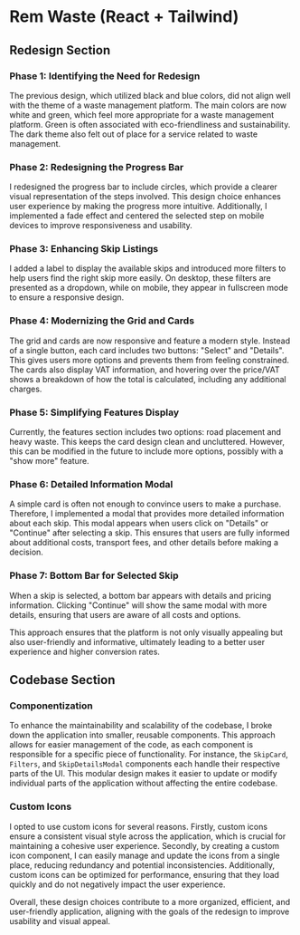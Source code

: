 # Rem Waste (React + Tailwind)

## Redesign Section

### Phase 1: Identifying the Need for Redesign
The previous design, which utilized black and blue colors, did not align well with the theme of a waste management platform. The main colors are now white and green, which feel more appropriate for a waste management platform. Green is often associated with eco-friendliness and sustainability. The dark theme also felt out of place for a service related to waste management.

### Phase 2: Redesigning the Progress Bar
I redesigned the progress bar to include circles, which provide a clearer visual representation of the steps involved. This design choice enhances user experience by making the progress more intuitive. Additionally, I implemented a fade effect and centered the selected step on mobile devices to improve responsiveness and usability.

### Phase 3: Enhancing Skip Listings
I added a label to display the available skips and introduced more filters to help users find the right skip more easily. On desktop, these filters are presented as a dropdown, while on mobile, they appear in fullscreen mode to ensure a responsive design.

### Phase 4: Modernizing the Grid and Cards
The grid and cards are now responsive and feature a modern style. Instead of a single button, each card includes two buttons: "Select" and "Details". This gives users more options and prevents them from feeling constrained. The cards also display VAT information, and hovering over the price/VAT shows a breakdown of how the total is calculated, including any additional charges.

### Phase 5: Simplifying Features Display
Currently, the features section includes two options: road placement and heavy waste. This keeps the card design clean and uncluttered. However, this can be modified in the future to include more options, possibly with a "show more" feature.

### Phase 6: Detailed Information Modal
A simple card is often not enough to convince users to make a purchase. Therefore, I implemented a modal that provides more detailed information about each skip. This modal appears when users click on "Details" or "Continue" after selecting a skip. This ensures that users are fully informed about additional costs, transport fees, and other details before making a decision.

### Phase 7: Bottom Bar for Selected Skip
When a skip is selected, a bottom bar appears with details and pricing information. Clicking "Continue" will show the same modal with more details, ensuring that users are aware of all costs and options.

This approach ensures that the platform is not only visually appealing but also user-friendly and informative, ultimately leading to a better user experience and higher conversion rates.

## Codebase Section

### Componentization
To enhance the maintainability and scalability of the codebase, I broke down the application into smaller, reusable components. This approach allows for easier management of the code, as each component is responsible for a specific piece of functionality. For instance, the `SkipCard`, `Filters`, and `SkipDetailsModal` components each handle their respective parts of the UI. This modular design makes it easier to update or modify individual parts of the application without affecting the entire codebase.

### Custom Icons
I opted to use custom icons for several reasons. Firstly, custom icons ensure a consistent visual style across the application, which is crucial for maintaining a cohesive user experience. Secondly, by creating a custom icon component, I can easily manage and update the icons from a single place, reducing redundancy and potential inconsistencies. Additionally, custom icons can be optimized for performance, ensuring that they load quickly and do not negatively impact the user experience.

Overall, these design choices contribute to a more organized, efficient, and user-friendly application, aligning with the goals of the redesign to improve usability and visual appeal.
